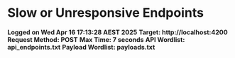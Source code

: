 # Slow or Unresponsive Endpoints
**Logged on Wed Apr 16 17:13:28 AEST 2025**
**Target: http://localhost:4200**
**Request Method: POST**
**Max Time: 7 seconds**
**API Wordlist: api_endpoints.txt**
**Payload Wordlist: payloads.txt**

